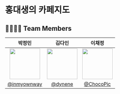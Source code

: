 # 홍대생의 카페지도

## 👨‍👩‍👧‍👦 Team Members 
|박정민|김다인|이채정|
|:--------------------:|:--------------------:|:--------------------:|
|<img src = "https://avatars.githubusercontent.com/u/57256728?v=4" width = "100" height = "100">|<img src = "https://avatars.githubusercontent.com/u/107914598?s=400&v=4" width = "100" height = "100">|<img src = "https://avatars.githubusercontent.com/u/90558247?v=4" width = "100" height = "100">|
|[@inmyownway](https://github.com/inmyownway)|[@dynene](https://github.com/dynene)|[@ChocoPic](https://github.com/ChocoPic)|
